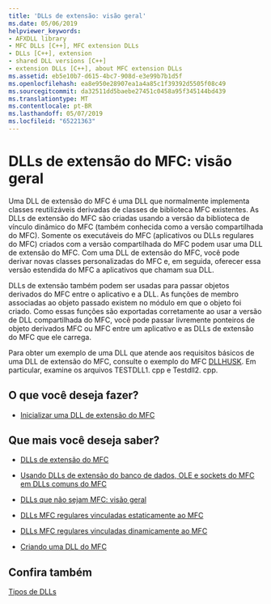 ```yaml
---
title: 'DLLs de extensão: visão geral'
ms.date: 05/06/2019
helpviewer_keywords:
- AFXDLL library
- MFC DLLs [C++], MFC extension DLLs
- DLLs [C++], extension
- shared DLL versions [C++]
- extension DLLs [C++], about MFC extension DLLs
ms.assetid: eb5e10b7-d615-4bc7-908d-e3e99b7b1d5f
ms.openlocfilehash: ea8e950e28907ea1a4a85c1f39392d5505f08c49
ms.sourcegitcommit: da32511dd5baebe27451c0458a95f345144bd439
ms.translationtype: MT
ms.contentlocale: pt-BR
ms.lasthandoff: 05/07/2019
ms.locfileid: "65221363"
---
```

# <a name="mfc-extension-dlls-overview"></a>DLLs de extensão do MFC: visão geral

Uma DLL de extensão do MFC é uma DLL que normalmente implementa classes reutilizáveis derivadas de classes de biblioteca MFC existentes. As DLLs de extensão do MFC são criadas usando a versão da biblioteca de vínculo dinâmico do MFC (também conhecida como a versão compartilhada do MFC). Somente os executáveis do MFC (aplicativos ou DLLs regulares do MFC) criados com a versão compartilhada do MFC podem usar uma DLL de extensão do MFC. Com uma DLL de extensão do MFC, você pode derivar novas classes personalizadas do MFC e, em seguida, oferecer essa versão estendida do MFC a aplicativos que chamam sua DLL.

DLLs de extensão também podem ser usadas para passar objetos derivados do MFC entre o aplicativo e a DLL. As funções de membro associadas ao objeto passado existem no módulo em que o objeto foi criado. Como essas funções são exportadas corretamente ao usar a versão de DLL compartilhada do MFC, você pode passar livremente ponteiros de objeto derivados MFC ou MFC entre um aplicativo e as DLLs de extensão do MFC que ele carrega.

Para obter um exemplo de uma DLL que atende aos requisitos básicos de uma DLL de extensão do MFC, consulte o exemplo do MFC [DLLHUSK](https://github.com/Microsoft/VCSamples/tree/master/VC2010Samples/MFC/advanced/dllhusk). Em particular, examine os arquivos TESTDLL1. cpp e Testdll2. cpp.

## <a name="what-do-you-want-to-do"></a>O que você deseja fazer?

- [Inicializar uma DLL de extensão do MFC](run-time-library-behavior.md#initializing-extension-dlls)

## <a name="what-do-you-want-to-know-more-about"></a>Que mais você deseja saber?

- [DLLs de extensão do MFC](extension-dlls.md)

- [Usando DLLs de extensão do banco de dados, OLE e sockets do MFC em DLLs comuns do MFC](using-database-ole-and-sockets-extension-dlls-in-regular-dlls.md)

- [DLLs que não sejam MFC: visão geral](non-mfc-dlls-overview.md)

- [DLLs MFC regulares vinculadas estaticamente ao MFC](regular-dlls-statically-linked-to-mfc.md)

- [DLLs MFC regulares vinculadas dinamicamente ao MFC](regular-dlls-dynamically-linked-to-mfc.md)

- [Criando uma DLL do MFC](../mfc/reference/mfc-dll-wizard.md)

## <a name="see-also"></a>Confira também

[Tipos de DLLs](kinds-of-dlls.md)
